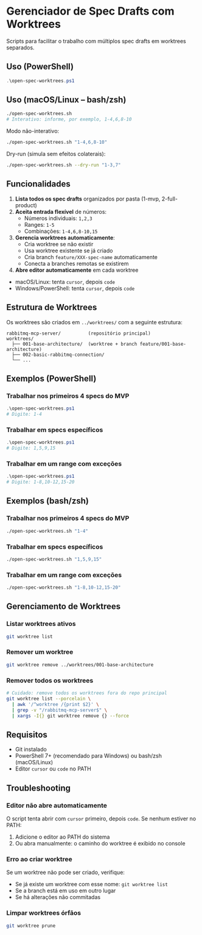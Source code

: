 # Gerenciador de Spec Drafts com Worktrees

Scripts para facilitar o trabalho com múltiplos spec drafts em worktrees separados.

## Uso (PowerShell)

```powershell
.\open-spec-worktrees.ps1
```

## Uso (macOS/Linux – bash/zsh)

```bash
./open-spec-worktrees.sh
# Interativo: informe, por exemplo, 1-4,6,8-10
```

Modo não-interativo:

```bash
./open-spec-worktrees.sh "1-4,6,8-10"
```

Dry-run (simula sem efeitos colaterais):

```bash
./open-spec-worktrees.sh --dry-run "1-3,7"
```

## Funcionalidades

1. **Lista todos os spec drafts** organizados por pasta (1-mvp, 2-full-product)
2. **Aceita entrada flexível** de números:
   - Números individuais: `1,2,3`
   - Ranges: `1-5`
   - Combinações: `1-4,6,8-10,15`
3. **Gerencia worktrees automaticamente**:
   - Cria worktree se não existir
   - Usa worktree existente se já criado
   - Cria branch `feature/XXX-spec-name` automaticamente
   - Conecta a branches remotas se existirem
4. **Abre editor automaticamente** em cada worktree
  - macOS/Linux: tenta `cursor`, depois `code`
  - Windows/PowerShell: tenta `cursor`, depois `code`

## Estrutura de Worktrees

Os worktrees são criados em `../worktrees/` com a seguinte estrutura:

```
rabbitmq-mcp-server/          (repositório principal)
worktrees/
  ├── 001-base-architecture/  (worktree + branch feature/001-base-architecture)
  ├── 002-basic-rabbitmq-connection/
  └── ...
```

## Exemplos (PowerShell)

### Trabalhar nos primeiros 4 specs do MVP

```powershell
.\open-spec-worktrees.ps1
# Digite: 1-4
```

### Trabalhar em specs específicos

```powershell
.\open-spec-worktrees.ps1
# Digite: 1,5,9,15
```

### Trabalhar em um range com exceções

```powershell
.\open-spec-worktrees.ps1
# Digite: 1-8,10-12,15-20
```

## Exemplos (bash/zsh)

### Trabalhar nos primeiros 4 specs do MVP

```bash
./open-spec-worktrees.sh "1-4"
```

### Trabalhar em specs específicos

```bash
./open-spec-worktrees.sh "1,5,9,15"
```

### Trabalhar em um range com exceções

```bash
./open-spec-worktrees.sh "1-8,10-12,15-20"
```

## Gerenciamento de Worktrees

### Listar worktrees ativos

```bash
git worktree list
```

### Remover um worktree

```bash
git worktree remove ../worktrees/001-base-architecture
```

### Remover todos os worktrees

```bash
# Cuidado: remove todos os worktrees fora do repo principal
git worktree list --porcelain \
  | awk '/^worktree /{print $2}' \
  | grep -v "/rabbitmq-mcp-server$" \
  | xargs -I{} git worktree remove {} --force
```

## Requisitos

- Git instalado
- PowerShell 7+ (recomendado para Windows) ou bash/zsh (macOS/Linux)
- Editor `cursor` ou `code` no PATH

## Troubleshooting

### Editor não abre automaticamente

O script tenta abrir com `cursor` primeiro, depois `code`. Se nenhum estiver no PATH:

1. Adicione o editor ao PATH do sistema
2. Ou abra manualmente: o caminho do worktree é exibido no console

### Erro ao criar worktree

Se um worktree não pode ser criado, verifique:

- Se já existe um worktree com esse nome: `git worktree list`
- Se a branch está em uso em outro lugar
- Se há alterações não commitadas

### Limpar worktrees órfãos

```bash
git worktree prune
```

